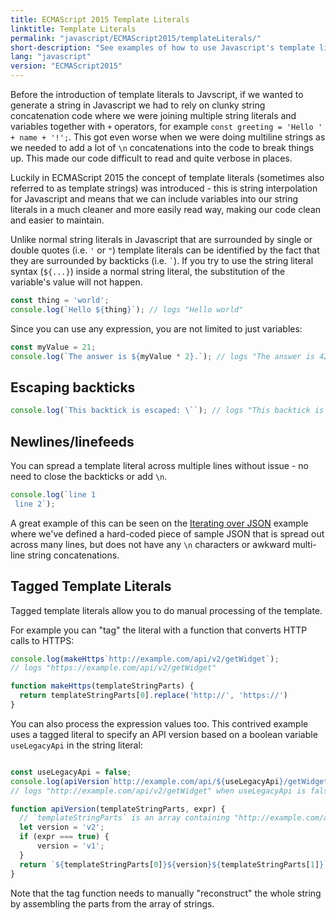 ```yaml
---
title: ECMAScript 2015 Template Literals
linktitle: Template Literals
permalink: "javascript/ECMAScript2015/templateLiterals/"
short-description: "See examples of how to use Javascript's template literals to create new strings."
lang: "javascript"
version: "ECMAScript2015"
---
```


Before the introduction of template literals to Javscript, if we wanted to
generate a string in Javascript we had to rely on clunky string concatenation
code where we were joining multiple string literals and variables together with
`+` operators, for example `const greeting = 'Hello ' + name + '!';`. This got
even worse when we were doing multiline strings as we needed to add a lot of
`\n` concatenations into the code to break things up. This made our code
difficult to read and quite verbose in places.

Luckily in ECMAScript 2015 the concept of template literals (sometimes also
referred to as template strings) was introduced - this is string interpolation
for Javascript and means that we can include variables into our string literals
in a much cleaner and more easily read way, making our code clean and easier
to maintain.

Unlike normal string literals in Javascript that are surrounded by single or
double quotes (i.e. `'` or `"`) template literals can be identified by the fact
that they are surrounded by backticks (i.e. <code>\`</code>). If you try to use the
string literal syntax (`${...}`) inside a normal string literal, the
substitution of the variable's value will not happen.

```javascript
const thing = 'world';
console.log(`Hello ${thing}`); // logs "Hello world"
```

Since you can use any expression, you are not limited to just variables:

```javascript
const myValue = 21;
console.log(`The answer is ${myValue * 2}.`); // logs "The answer is 42."
```

## Escaping backticks
```javascript
console.log(`This backtick is escaped: \``); // logs "This backtick is escaped: `"
```

## Newlines/linefeeds

You can spread a template literal across multiple lines without issue - no need to close the backticks or add `\n`.

```javascript
console.log(`line 1
 line 2`);
```

A great example of this can be seen on the
[Iterating over JSON](/javascript/iterateOverJson/) example where we've defined
a hard-coded piece of sample JSON that is spread out across many lines, but does
not have any `\n` characters or awkward multi-line string concatenations.

## Tagged Template Literals
Tagged template literals allow you to do manual processing of the template.

For example you can "tag" the literal with a function that converts HTTP calls to HTTPS:

```javascript
console.log(makeHttps`http://example.com/api/v2/getWidget`);
// logs "https://example.com/api/v2/getWidget"

function makeHttps(templateStringParts) {
  return templateStringParts[0].replace('http://', 'https://')
}
```

You can also process the expression values too. This contrived example uses a
tagged literal to specify an API version based on a boolean variable `useLegacyApi` in
the string literal:

```javascript

const useLegacyApi = false;
console.log(apiVersion`http://example.com/api/${useLegacyApi}/getWidget`);
// logs "http://example.com/api/v2/getWidget" when useLegacyApi is false.

function apiVersion(templateStringParts, expr) {
  // `templateStringParts` is an array containing "http://example.com/api/" and "/getWidget" in this example
  let version = 'v2';
  if (expr === true) {
      version = 'v1';
  }
  return `${templateStringParts[0]}${version}${templateStringParts[1]}`;
}
```

Note that the tag function needs to manually "reconstruct" the whole string by
assembling the parts from the array of strings.
